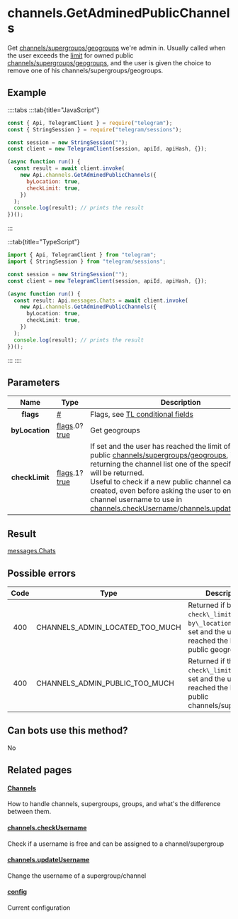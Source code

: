 # channels.GetAdminedPublicChannels

Get [channels/supergroups/geogroups](https://core.telegram.org/api/channel) we're admin in. Usually called when the user exceeds the [limit](https://core.telegram.org/constructor/config) for owned public [channels/supergroups/geogroups](https://core.telegram.org/api/channel), and the user is given the choice to remove one of his channels/supergroups/geogroups.

## Example

::::tabs
:::tab{title="JavaScript"}

```js
const { Api, TelegramClient } = require("telegram");
const { StringSession } = require("telegram/sessions");

const session = new StringSession("");
const client = new TelegramClient(session, apiId, apiHash, {});

(async function run() {
  const result = await client.invoke(
    new Api.channels.GetAdminedPublicChannels({
      byLocation: true,
      checkLimit: true,
    })
  );
  console.log(result); // prints the result
})();
```

:::

:::tab{title="TypeScript"}

```ts
import { Api, TelegramClient } from "telegram";
import { StringSession } from "telegram/sessions";

const session = new StringSession("");
const client = new TelegramClient(session, apiId, apiHash, {});

(async function run() {
  const result: Api.messages.Chats = await client.invoke(
    new Api.channels.GetAdminedPublicChannels({
      byLocation: true,
      checkLimit: true,
    })
  );
  console.log(result); // prints the result
})();
```

:::
::::

## Parameters

|      Name      | Type                                                                                                                              | Description                                                                                                                                                                                                                                                                                                                                                                                                                                                                                                                                                                     |
| :------------: | --------------------------------------------------------------------------------------------------------------------------------- | ------------------------------------------------------------------------------------------------------------------------------------------------------------------------------------------------------------------------------------------------------------------------------------------------------------------------------------------------------------------------------------------------------------------------------------------------------------------------------------------------------------------------------------------------------------------------------- |
|   **flags**    | [#](https://core.telegram.org/type/%23)                                                                                           | Flags, see [TL conditional fields](https://core.telegram.org/mtproto/TL-combinators#conditional-fields)                                                                                                                                                                                                                                                                                                                                                                                                                                                                         |
| **byLocation** | [flags](https://core.telegram.org/mtproto/TL-combinators#conditional-fields).0?[true](https://core.telegram.org/constructor/true) | Get geogroups                                                                                                                                                                                                                                                                                                                                                                                                                                                                                                                                                                   |
| **checkLimit** | [flags](https://core.telegram.org/mtproto/TL-combinators#conditional-fields).1?[true](https://core.telegram.org/constructor/true) | If set and the user has reached the limit of owned public [channels/supergroups/geogroups](https://core.telegram.org/api/channel), instead of returning the channel list one of the specified [errors](https://core.telegram.org#possible-errors) will be returned. <br>Useful to check if a new public channel can indeed be created, even before asking the user to enter a channel username to use in [channels.checkUsername](https://core.telegram.org/method/channels.checkUsername)/[channels.updateUsername](https://core.telegram.org/method/channels.updateUsername). |

## Result

[messages.Chats](https://core.telegram.org/type/messages.Chats)

## Possible errors

| Code | Type                            | Description                                                                                                                     |
| :--: | ------------------------------- | ------------------------------------------------------------------------------------------------------------------------------- |
| 400  | CHANNELS_ADMIN_LOCATED_TOO_MUCH | Returned if both the `check\_limit` and the `by\_location` flags are set and the user has reached the limit of public geogroups |
| 400  | CHANNELS_ADMIN_PUBLIC_TOO_MUCH  | Returned if the `check\_limit` flag is set and the user has reached the limit of public channels/supergroups                    |

## Can bots use this method?

No

## Related pages

#### [Channels](https://core.telegram.org/api/channel)

How to handle channels, supergroups, groups, and what's the difference between them.

#### [channels.checkUsername](https://core.telegram.org/method/channels.checkUsername)

Check if a username is free and can be assigned to a channel/supergroup

#### [channels.updateUsername](https://core.telegram.org/method/channels.updateUsername)

Change the username of a supergroup/channel

#### [config](https://core.telegram.org/constructor/config)

Current configuration
